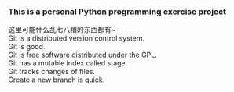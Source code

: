 ### This is a personal Python programming exercise project  
这里可能什么乱七八糟的东西都有~  
Git is a distributed version control system.  
Git is good.  
Git is free software distributed under the GPL.  
Git has a mutable index called stage.  
Git tracks changes of files.  
Create a new branch is quick.  
